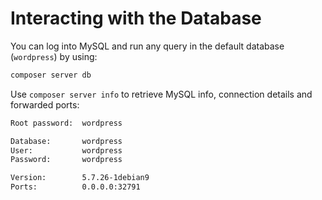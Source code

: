 # Interacting with the Database

You can log into MySQL and run any query in the default database (`wordpress`) by using:

```sh
composer server db
```

Use `composer server info` to retrieve MySQL info, connection details and forwarded ports:

```sh
Root password:  wordpress

Database:       wordpress
User:           wordpress
Password:       wordpress

Version:        5.7.26-1debian9
Ports:          0.0.0.0:32791
```


